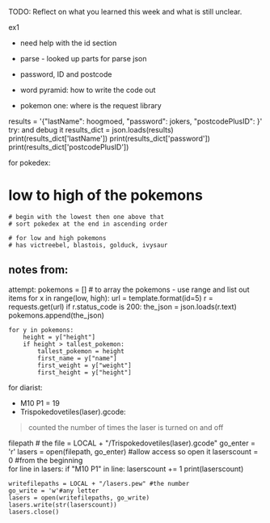 TODO: Reflect on what you learned this week and what is still unclear.

ex1
- need help with the id section 
- parse - looked up parts for parse json 
- password, ID and postcode 

- word pyramid: how to write the code out 
- pokemon one: where is the request library 

results = '{"lastName": hoogmoed, "password": jokers, "postcodePlusID": }'
    try: and debug it
    results_dict = json.loads(results)
    print(results_dict['lastName'])
    print(results_dict['password'])
    print(results_dict['postcodePlusID'])

for pokedex:
# low to high of the pokemons 
    # begin with the lowest then one above that 
    # sort pokedex at the end in ascending order

    # for low and high pokemons 
    # has victreebel, blastois, golduck, ivysaur 

notes from: 
-

attempt:
pokemons = [] # to array the pokemons - use range and list out items 
    for x in range(low, high):
    url = template.format(id=5)
    r = requests.get(url)
    if r.status_code is 200:
        the_json = json.loads(r.text)
        pokemons.append(the_json)
    
    for y in pokemons:
        height = y["height"]
        if height > tallest_pokemon:
            tallest_pokemon = height 
            first_name = y["name"]
            first_weight = y["weight"]
            first_height = y["height"]

for diarist: 
- M10 P1 = 19
- Trispokedovetiles(laser).gcode:
> counted the number of times the laser is turned on and off 

filepath # the file = LOCAL + "/Trispokedovetiles(laser).gcode"
    go_enter = 'r'
    lasers = open(filepath, go_enter) #allow access so open it 
    laserscount = 0 #from the beginning  
    for line in lasers:
        if "M10 P1" in line:
            laserscount += 1
    print(laserscount)

    writefilepaths = LOCAL + "/lasers.pew" #the number
    go_write = 'w'#any letter 
    lasers = open(writefilepaths, go_write)
    lasers.write(str(laserscount))
    lasers.close()
